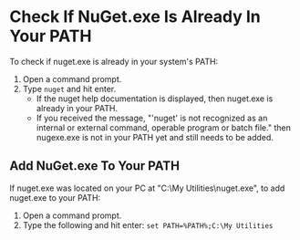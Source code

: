 # Check If NuGet.exe Is Already In Your PATH

To check if nuget.exe is already in your system's PATH:

1. Open a command prompt.
1. Type `nuget` and hit enter.
	* If the nuget help documentation is displayed, then nuget.exe is already in your PATH.
	* If you received the message, "'nuget' is not recognized as an internal or external command, operable program or batch file." then nugexe.exe is not in your PATH yet and still needs to be added.

## Add NuGet.exe To Your PATH

If nuget.exe was located on your PC at "C:\My Utilities\nuget.exe", to add nuget.exe to your PATH:

1. Open a command prompt.
1. Type the following and hit enter: `set PATH=%PATH%;C:\My Utilities`
